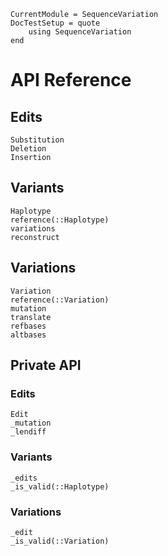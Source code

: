 ```@meta
CurrentModule = SequenceVariation
DocTestSetup = quote
    using SequenceVariation
end
```

# API Reference

## Edits

```@docs
Substitution
Deletion
Insertion
```

## Variants

```@docs
Haplotype
reference(::Haplotype)
variations
reconstruct
```

## Variations

```@docs
Variation
reference(::Variation)
mutation
translate
refbases
altbases
```

## Private API

### Edits

```@docs
Edit
_mutation
_lendiff
```

### Variants

```@docs
_edits
_is_valid(::Haplotype)
```

### Variations

```@docs
_edit
_is_valid(::Variation)
```
